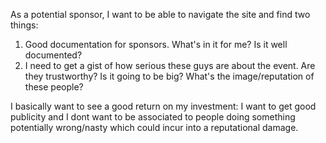 As a potential sponsor, I want to be able to navigate the site and find two things:

1. Good documentation for sponsors. What's in it for me? Is it well documented?
2. I need to get a gist of how serious these guys are about the event. Are they trustworthy? Is it going to be big? What's the image/reputation of these people?

I basically want to see a good return on my investment: I want to get good publicity and I dont want to be associated to people doing something potentially wrong/nasty which could incur into a reputational damage.
